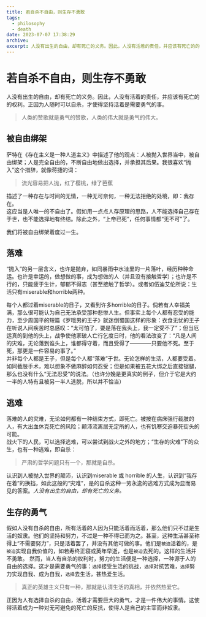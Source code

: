 ```yaml
---
title: 若自杀不自由，则生存不勇敢
tags:
  - philosophy
  - death
date: 2023-07-07 17:38:29
archive: 
excerpt: 人没有出生的自由，却有死亡的义务。因此，人没有活着的责任，并应该有死亡的的权利。正因为人随时可以自杀，才使得坚持活着是需要勇气的事。
---
```



# 若自杀不自由，则生存不勇敢
人没有出生的自由，却有死亡的义务。因此，人没有活着的责任，并应该有死亡的的权利。正因为人随时可以自杀，才使得坚持活着是需要勇气的事。
> 人类的赞歌就是勇气的赞歌，人类的伟大就是勇气的伟大。 
## 被自由绑架
萨特在《存在主义是一种人道主义》中描述了他的观点：人被抛入世界当中，被自由绑架；人是完全自由的，不断自由地做出选择，并承担其后果。我很喜欢“抛入”这个措辞，就像蒋捷的词：
> 流光容易把人抛，红了樱桃，绿了芭蕉

描述了一种存在与时间的无情，一种无可奈何，一种无法拒绝的处境，即：我存在。  
这应当是人唯一的不自由了。假如用一点点人存原理的思路，人不能选择自己存在于世，也不能选择地有终结。除此之外，“上帝已死”，任何事情都“无不可”了。

我们将被自由绑架着度过一生。

## 落难

“抛入”的另一层含义，也许是抛弃，如同暴雨中水洼里的一片落叶，经历种种命运。也许是幸运的，做想做的事，成为想做的人（并且没有接触哲学）；也许是不行的，只能疲于生计，郁郁不得志（甚至接触了哲学）。或者如伍迪艾伦所说：生活只有miserable和horrible两种。

每个人都过着miserable的日子，又看到许多horrible的日子。倘若有人幸福美满，那么很可能认为自己无法承受那种悲惨人生。但事实上每个人都有忍受的能力，至少周国平的短篇《罗哦男的王子》就迷倒蜀国这样的形象：衣食无忧的王子在听说人间疾苦时总感叹：“太可怕了，要是落在我头上，我一定受不了”；但当厄运真的到他的头上，战争使他家破人亡行乞度日时，他的看法改变了：“凡是人间的灾难，无论落到谁头上，谁都得守着，而且受得了————只要他不死。至于死，那更是一件容易的事了。”  
并非每个人都是王子，但是每个人都“落难”于世。无论怎样的生活，人都要受着。如同截肢手术，难以想象不做麻醉如何忍受；但是如果被五花大绑之后直接锯腿，那么也没有什么“无法忍受”的说法。（也许分娩是更真实的例子，但介于它是大约一半的人特有且被另一半人逃脱，所以并不恰当）

## 逃难
落难的人的灾难，无论如何都有一种结束方式，即死亡。被按在病床强行截肢的人，有大出血休克死亡的风险；颠沛流离居无定所的人，也有饥寒交迫暴死街头的可能。  
战火下的人民，可以选择逃难，可以尝试到战火之外的地方；“生存的灾难”下的众生，也有一种逃难，即自杀：
> 严肃的哲学问题只有一个，那就是自杀。

认识到人被抛入世界的颠沛，认识到miserable 或 horrible 的人生，认识到“我存在着”的换挡，如此这般的“灾难”，是的自杀这种一劳永逸的逃难方式成为显而易见的答案。*人没有出生的自由，却有死亡的义务。*

## 生存的勇气
  假如人没有自杀的自由，所有活着的人因为只能活着而活着，那么他们只不过是生活的奴隶。他们的坚持和努力，不过是一种不得已而为之。甚至，这种生活甚至称得上“不需要努力”，只是活着罢了，并没有其他可做的事。他们是`被迫`活着的，是`被迫`实现自我价值的，如若寿终正寝或英年早逝，也是`被迫`去死的。这样的生活并不勇敢。
然而，当人有自杀的权利时，努力的生活便是一种选择，一种源于人的自由的选择。这才是需要勇气的事：`选择`接受生活的挑战，`选择`对抗苦难，`选择`努力实现自我、成为自我，`选择`去生活，甚热爱生活。
> 真正的英雄主义只有一种，那就是认清生活的真相，并依然热爱它。

正因为人有选择自杀的自由，活着才需要巨大的勇气，才是一件伟大的事情。这使得活着成为一种对无可避免的死亡的反抗，使得人是自己的主宰而非奴隶。
